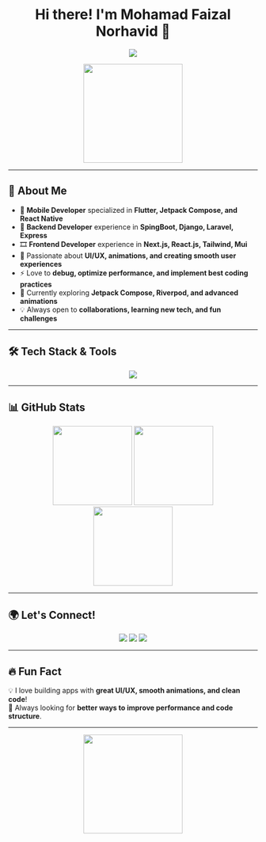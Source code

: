 <h1 align="center">Hi there! I'm Mohamad Faizal Norhavid 👋</h1>

<p align="center">
  <img src="https://readme-typing-svg.herokuapp.com?font=JetBrains+Mono&weight=600&size=22&duration=4000&pause=1000&color=00C9FF&center=true&vCenter=true&width=600&lines=Mobile+Developer+%7C+Flutter+%7C+Android+%7C+React+Native;Clean+Architecture+%7C+State+Management+%7C+UI%2FUX;Let's+build+awesome+apps!+%F0%9F%9A%80" />
</p>

<p align="center">
  <img src="https://media.giphy.com/media/QTfX9Ejfra3ZmNxh6B/giphy.gif" width="200px">
</p>

---

## 🚀 **About Me**
- 🎯 **Mobile Developer** specialized in **Flutter, Jetpack Compose, and React Native**
- 🪩 **Backend Developer** experience in **SpingBoot, Django, Laravel, Express**
- 🎞️ **Frontend Developer** experience in **Next.js, React.js, Tailwind, Mui**
- 🎨 Passionate about **UI/UX, animations, and creating smooth user experiences**  
- ⚡ Love to **debug, optimize performance, and implement best coding practices**  
- 🌱 Currently exploring **Jetpack Compose, Riverpod, and advanced animations**  
- 💡 Always open to **collaborations, learning new tech, and fun challenges**  

---

## 🛠 **Tech Stack & Tools**
<div align="center">
  <img src="https://skillicons.dev/icons?i=html,css,js,ts,flutter,kotlin,php,py,java,kotlin,dart,androidstudio,figma,firebase,jquery,tailwind,nextjs,bootstrap,c,sqlite,postgres,mysql,git,github,gitlab,postman,vercel,django,spring,express,laravel,aws,gcp,pr,ps,ae&perline=12" />
</div>

---

## 📊 **GitHub Stats**
<div align="center">
  <img src="https://github-readme-stats.vercel.app/api?username=faizalhavid&show_icons=true&theme=tokyonight&hide_border=true&count_private=true" height="160px" />
  <img src="https://github-readme-streak-stats.herokuapp.com/?user=faizalhavid&theme=tokyonight&hide_border=true" height="160px" />
</div>

<div align="center">
  <img src="https://github-readme-stats.vercel.app/api/top-langs/?username=faizalhavid&layout=compact&theme=tokyonight&hide_border=true" height="160px" />
</div>


---

## 🌍 **Let's Connect!**
<p align="center">
  <a href="https://linkedin.com/in/faizalhavid" target="_blank"><img src="https://img.shields.io/badge/LinkedIn-0A66C2?style=for-the-badge&logo=linkedin&logoColor=white" /></a>
  <a href="https://twitter.com/faizalhavid" target="_blank"><img src="https://img.shields.io/badge/Twitter-1DA1F2?style=for-the-badge&logo=twitter&logoColor=white" /></a>
  <a href="https://github.com/faizalhavid" target="_blank"><img src="https://img.shields.io/badge/GitHub-181717?style=for-the-badge&logo=github&logoColor=white" /></a>
</p>

---

## 🔥 **Fun Fact**
💡 I love building apps with **great UI/UX, smooth animations, and clean code**!   
🎯 Always looking for **better ways to improve performance and code structure**.  

---

<p align="center">
  <img src="https://media.giphy.com/media/Y1ZrAMYwV3JCE/giphy.gif" width="200px">
</p>
